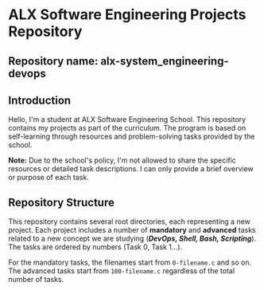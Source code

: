 # ALX Software Engineering Projects Repository
## Repository name: alx-system_engineering-devops

## Introduction

Hello, I'm a student at ALX Software Engineering School. This repository contains my projects as part of the curriculum. The program is based on self-learning through resources and problem-solving tasks provided by the school.

**Note:** Due to the school's policy, I'm not allowed to share the specific resources or detailed task descriptions. I can only provide a brief overview or purpose of each task.

## Repository Structure

This repository contains several root directories, each representing a new project. Each project includes a number of **mandatory** and **advanced** tasks related to a new concept we are studying (***DevOps, Shell, Bash, Scripting***). The tasks are ordered by numbers (Task 0, Task 1...).

For the mandatory tasks, the filenames start from `0-filename.c` and so on. The advanced tasks start from `100-filename.c` regardless of the total number of tasks.
